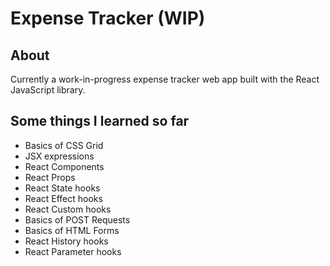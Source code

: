 # Expense Tracker (WIP)

## About
Currently a work-in-progress expense tracker web app built with the React JavaScript library. 

## Some things I learned so far
- Basics of CSS Grid
- JSX expressions
- React Components
- React Props
- React State hooks
- React Effect hooks
- React Custom hooks
- Basics of POST Requests
- Basics of HTML Forms
- React History hooks
- React Parameter hooks
